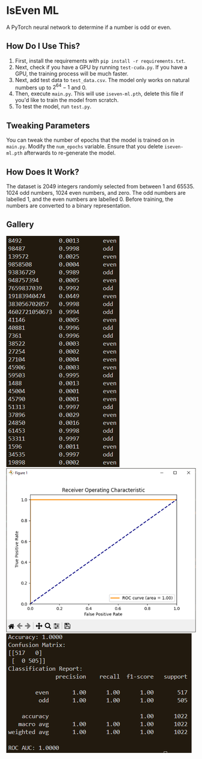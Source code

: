 # IsEven ML
A PyTorch neural network to determine if a number is odd or even.

## How Do I Use This?
1. First, install the requirements with `pip install -r requirements.txt`.
2. Next, check if you have a GPU by running `test-cuda.py`. If you have a GPU, the training process will be much faster.
3. Next, add test data to `test_data.csv`. The model only works on natural numbers up to $2^{64}-1$ and 0.
4. Then, execute `main.py`. This will use `iseven-ml.pth`, delete this file if you'd like to train the model from scratch.
5. To test the model, run `test.py`.

## Tweaking Parameters
You can tweak the number of epochs that the model is trained on in `main.py`. Modify the `num_epochs` variable. Ensure that you delete `iseven-ml.pth` afterwards to re-generate the model.

## How Does It Work?
The dataset is 2049 integers randomly selected from between 1 and 65535. 1024 odd numbers, 1024 even numbers, and zero. The odd numbers are labelled 1, and the even numbers are labelled 0. Before training, the numbers are converted to a binary representation.

## Gallery
![The command line output of the programme.](images/cli-output.png)
![The ROC curve from test.py.](images/roc-curve.png)
![CLI output from test.py.](images/test-cli-output.png)
